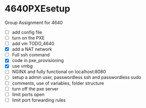 # 4640PXEsetup
Group Assignment for 4640

- [ ] add config file
- [ ] turn on the PXE
- [ ] add vm TODO_4640
- [x] add a NAT network
- [ ] Full ssh command
- [x] code in pxe_provisioning
- [x] use vmbg
- [ ] NGINX and fully functional on localhost:8080
- [ ] setup a admin user, passwordless ssh and passwordless sudo
- [ ] comments, use of variables, folder structure
- [ ] turn off the pxe server
- [ ] limit ports open
- [ ] limit port forwarding rules
